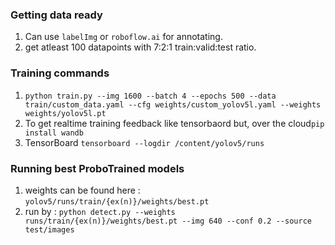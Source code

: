 ### Getting data ready
1. Can use `labelImg` or `roboflow.ai` for annotating.
2. get atleast 100 datapoints with 7:2:1 train:valid:test ratio.

### Training commands
1. `python train.py --img 1600 --batch 4 --epochs 500 --data train/custom_data.yaml --cfg weights/custom_yolov5l.yaml --weights weights/yolov5l.pt`
2. To get realtime training feedback like tensorbaord but, over the cloud`pip install wandb`
3. TensorBoard `tensorboard --logdir /content/yolov5/runs`

### Running best ProboTrained models
1. weights can be found here : `yolov5/runs/train/{ex(n)}/weights/best.pt`
2. run by : `python detect.py --weights runs/train/{ex(n)}/weights/best.pt --img 640 --conf 0.2 --source test/images`